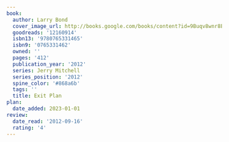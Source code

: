 ```yaml
---
book:
  author: Larry Bond
  cover_image_url: http://books.google.com/books/content?id=9Buqv8wnr8EC&printsec=frontcover&img=1&zoom=1&edge=curl&source=gbs_api
  goodreads: '12160914'
  isbn13: '9780765331465'
  isbn9: '0765331462'
  owned: ''
  pages: '412'
  publication_year: '2012'
  series: Jerry Mitchell
  series_position: '2012'
  spine_color: '#868a6b'
  tags: ''
  title: Exit Plan
plan:
  date_added: 2023-01-01
review:
  date_read: '2012-09-16'
  rating: '4'
---
```

